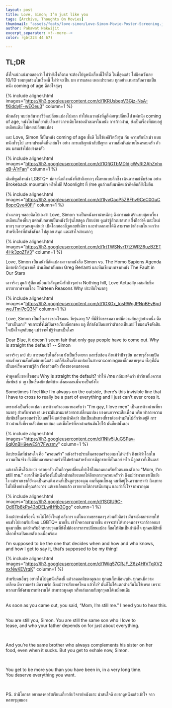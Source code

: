 ```yaml
---
layout: post
title: Love, Simon; I’m just like you
tags: [Archive, Thoughts On Movies]
thumbnail: "assets/feats/love-simon/Love-Simon-Movie-Poster-Screening.jpg"
author: Pakawat Nakwijit
excerpt_separator: <!--more-->
color: rgb(224 44 67)

---
```


## TL;DR
ตั้งใจแน่วแน่มาตลอดว่า ไม่ว่ายังไงก็ตาม จะต้องไปดูหนังเรื่องนี้ให้ได้ ในที่สุดแล้ว ไม่ผิดหวังเลย 10/10 ชอบทุกส่วนในเรื่องนี้ ไม่ว่าจะเป็น บท การแสดง เพลงประกอบ ทุกอย่างเหมาะกับความเป็นหนัง coming of age ดีต่อใจสุดๆ

<!--more-->

{% include aligner.html images="https://lh3.googleusercontent.com/d/1KRUsbepV3Gjz-NsA-fKiddyIF-wEOeu3" column=1 %}

พักหลังๆ พบว่าเส้นทางชีวิตเปลี่ยนแปลงไปมาก ทำให้แนวหนังที่ดูก็ค่อยๆเปลี่ยนไป แต่หนัง coming of age, หนังในธีมเกี่ยวกับเรื่องราวการเติบโตของตัวละครในหนัง การก้าวผ่าน, ยังเป็นเรื่องที่ชอบอยู่เหมือนเดิม ไม่เคยเปลี่ยนแปลง

และ Love, Simon ก็เป็นหนัง coming of age ชั้นดี ไม่ใช่แค่ชีวิตวัยรุ่น กับ ความรักน้ำเน่า แบบหนังทั่วๆไป แทรกประเด็ดที่น่าสนใจ อย่าง การเผชิญหน้ากับปัญหา ความสัมพันธ์ภายในครอบครัว ตัวตน ผสมเข้าไปอย่างลงตัว

{% include aligner.html images="https://lh3.googleusercontent.com/d/1OfjGTbMDldjcWyRt2AhZnhxqB-A1rFan" column=1 %}

เดิมทีพูดถึงหนัง LGBTQ+ มักจะนึกถึงหนังที่เข้าถึงยากๆ เน่ื้อหาแบบลึกซึ้ง เน้นอารมณ์ซับซ้อน อย่าง Brokeback mountain หรือไม่ก็ Moonlight ที่ /me ดูแล้วกลับมาคิดแล้วคิดอีกก็ยังไม่อิน

{% include aligner.html images="https://lh3.googleusercontent.com/d/1IyvOaoP5ZBFhv9CeC0GuC8opcQve40FI" column=1 %}

ช่วงแรกๆ พลอยคิดไปเองว่า Love, Simon จะเป็นหนังดราม่าหนักๆ ดึงอารมณ์เศร้าแบบสุดเหวี้ยง เหมือนเรื่องอื่นๆ แต่กลับกลายเป็นหนังวัยรุ่นไฮสคูล เรียบง่าย ดูแล้วรู้สึกเบาสบาย ซึ่งถือว่าดี และใหม่มากๆ หลายๆคนพูดกันว่า เปิดโลกฮอลลี่วูดเลยทีเดียว และทำออกมาได้ดี สามารถเข้าถึงคนในวงกว้าง สำหรับใครที่กำลังลังเล ไปดูเลย สนุก และเข้าใจง่ายมากๆ

{% include aligner.html images="https://lh3.googleusercontent.com/d/1rtTWSNvr17tZWRZ6uzBZET4Hk3zqZ1V3" column=1 %}

Love, Simon เป็นหนังที่ดัดแปลงมาจากหนังสือ Simon vs. The Homo Sapiens Agenda นิยายรักวัยรุ่นขายดี ผ่านมือกำกับของ Greg Berlanti และทีมเขียนบทจากหนัง The Fault in Our Stars

เอาจริงๆ ดูแล้วรู้สึกเหมือนกำลังดูหนังรักชิวๆอย่าง Nothing hill, Love Actually ผสมกับธีมบรรยากาศจากเรื่อง Thirteen Reasons Why ประทับใจมากๆ

{% include aligner.html images="https://lh3.googleusercontent.com/d/1GXGx_tosRWgJPNpBEyBpdweJTmI7cQ3N" column=1 %}

Love, Simon เป็นเรื่องราวของไซมอน วัยรุ่นอายุ 17 ที่มีชีวิตธรรมดา แต่มีความลับอยู่อย่างหนึ่ง คือ "เขาเป็นเกย์" จนกระทั่งได้เปิดเจอเว็บบล็อกของ บลู ที่กำลังเปิดเผยว่าตัวเองเป็นเกย์ ไซมอนจึงตัดสินใจเปิดใจคุยกับบลู แม้ว่าจะไม่รู้ว่าเขาเป็นใคร


<div class="blockquote"> Dear Blue, it doesn’t seem fair that only gay people have to come out. Why is straight the default? -- Simon </div>

เอาจริงๆ เกย์ กับ การยอมรับในสังคม ยังเป็นเรื่องยาก และซับซ้อน ถึงแม้ว่าปัจจุบัน หลายๆสังคมเปิดยอมรับความสัมพันธ์แบบนี้แล้ว แต่ก็ยังเป็นเรื่องแปลกในสายตาcomingของอีกหลายๆคน ทั้งๆที่มันเป็นแค่เรื่องความรู้สึก เรื่องส่วนตัว เรื่องของคนสองคน

คำพูดหนึ่งของไซมอน Why is straight the default? ทำให้ /me กลับมาคิดว่า ถ้าวันหนึ่งความสัมพันธ์ ช-ญ เป็นเรื่องผิดปกติบ้าง สังคมตอนนั้นจะเป็นยังไง


<div class="blockquote"> Sometimes I feel like I’m always on the outside, there’s this invisible line that I have to cross to really be a part of everything and I just can’t ever cross it. </div>

เพราะยังเป็นเรื่องแปลก การก้าวเท้าออกมายอมรับว่า "I'm gay, I love men" เป็นการก้าวผ่านที่ยากมากๆ สำหรับพวกเขา เพราะมันตามมาด้วยการเปลี่ยนแปลง บางคนอาจจะเสียเพื่อน หรือ ทำลายความสัมพันธ์ในครอบครัวไปเลยก็ได้ แต่ส่วนตัวคิดว่า มันเป็นเส้นทางที่เราต้องผ่านมันไปสักวันอยู่ดี การก้าวผ่านสิ่งที่เรากลัวมักยากเสมอ แต่เมื่อไหร่ที่เราผ่านพ้นมันไปได้ มันก็แค่นั้นเอง

{% include aligner.html images="https://lh3.googleusercontent.com/d/1NIv5lJuGSPav-6qI0nBH9ewESY7Fwzmv" column=1 %}

อีกประเด็ดที่น่าสนใจ คือ "ครอบครัว" หนังสร้างประเด็นครอบครัวออกมาได้น่ารัก ถึงแม้ว่าโลกในความเป็นจริง ยังมีอีกหลายครอบครัวที่ไม่พร้อมสำหรับการมีลูกชายที่เป็นเกย์ หรือ มีลูกสาวที่เป็นเลส

แต่เราก็เห็นได้ง่ายว่า ครอบครัว เป็นอีกจุดเปลี่ยนที่ทำให้ไซมอนยอมรับตัวตนของตัวเอง "Mom, I’m still me." อยากให้หนังเรื่องนี้เป็นอีกปากเสียงบอกให้อีกหลายๆครอบครัวว่า ถึงแม้ว่าพวกเขาเป็นยังไง แต่พวกเขาก็ยังคงเป็นคนเดิม คนที่เป็นลูกๆของคุณ คนที่คุณเลี้ยงดู คนที่อยู่ในความทรงจำ ถึงเขาจะไม่ใช่สิ่งอย่างที่คุณต้องการ แต่เขาเลือกแล้ว เขาอยากได้การสนับสนุน และกำลังใจจากพวกคุณ

{% include aligner.html images="https://lh3.googleusercontent.com/d/1SGIU9C-Od6Tb8kPs43oDELwiHftb3Cgo" column=1 %}

ถึงแม้ว่าหนังเรื่องนี้ จะไม่ได้ยิ่งใหญ่ อลังการ แต่ในความธรรมดาๆ ส่วนตัวคิดว่า มันจะมีผลกระทบให้คนทั่วไปยอมรับสังคม LGBTQ+ มากขึ้น เข้าใจพวกเขามากขึ้น อาจจะทำให้บางคนอาจจะกล้าออกมาพูดมากขึ้น แต่สำหรับอีกหลายๆคนที่ยังไม่ต้องการการเปลี่ยนแปลง ก็ขอให้มันเป็นกำลังใจ ทุกคนมีสิทธิ์เลือกที่จะเปิดเผยตัวเองเมื่อพร้อม


<div class="blockquote"> I’m supposed to be the one that decides when and how and who knows, and how I get to say it, that’s supposed to be my thing!</div>

{% include aligner.html images="https://lh3.googleusercontent.com/d/1Wiq57CRJF_Z6z4HfVTqXV2nxNwKEVrqK" column=1 %}

สำหรับคนอื่นๆ อยากให้ไปดูหนังเรื่องนี้ แล้วลดอคติของคุณลง ทุกคนก็เหมือนๆกัน ทุกคนมีความเกลียด มีความเศร้า มีความรัก ถึงแม้ว่าจะรักเพศไหน แล้วไง? มันก็ไม่ได้แตกต่างกันไม่ใช่เหรอ เพราะพวกเขาก็ยังสามารถทำงานได้ สามารถพูดคุย หรือเล่นเกมกับทุกๆคนได้เหมือนเดิม


<div class="blockquote" style="white-space: pre;"> 
As soon as you came out, you said, “Mom, I’m still me.” I need you to hear this.

You are still you, Simon. You are still the same son who I love to tease, and who your father depends on for just about everything. 

And you’re the same brother who always complements his sister on her food, even when it sucks. But you get to exhale now, Simon. 

You get to be more you than you have been in, in a very long time. You deserve everything you want. 
</div>

PS. ถ้ามีโอกาส อยากลงคอร์สเรียนเกี่ยวกับวิจารย์หนังแฮะ น่าสนใจดี อยากดูหนังแล้วเข้าใจ จากหลายๆมุมมอง